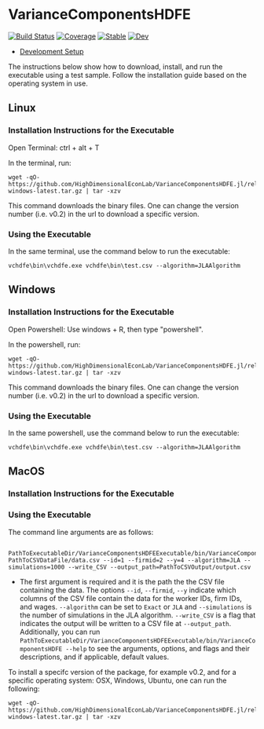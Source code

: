 # VarianceComponentsHDFE

[![Build Status](https://github.com/HighDimensionalEconLab/VarianceComponentsHDFE.jl/workflows/CI/badge.svg)](https://github.com/HighDimensionalEconLab/VarianceComponentsHDFE.jl/actions)
[![Coverage](https://codecov.io/gh/HighDimensionalEconLab/VarianceComponentsHDFE.jl/branch/master/graph/badge.svg)](https://codecov.io/gh/HighDimensionalEconLab/VarianceComponentsHDFE.jl)
[![Stable](https://img.shields.io/badge/docs-stable-blue.svg)](https://HighDimensionalEconLab.github.io/VarianceComponentsHDFE.jl/stable)
[![Dev](https://img.shields.io/badge/docs-dev-blue.svg)](https://HighDimensionalEconLab.github.io/VarianceComponentsHDFE.jl/dev)

- [Development Setup](develop.md)


The instructions below show how to download, install, and run the executable using a test sample. Follow the installation guide based on the operating system in use.

## Linux
### Installation Instructions for the Executable

Open Terminal: ctrl + alt + T

In the terminal, run:

```
wget -qO- https://github.com/HighDimensionalEconLab/VarianceComponentsHDFE.jl/releases/download/v0.2/vchdfe-windows-latest.tar.gz | tar -xzv
```
This command downloads the binary files. One can change the version number (i.e. v0.2) in the url to download a specific version. 

### Using the Executable

In the same terminal, use the command below to run the executable:

```
vchdfe\bin\vchdfe.exe vchdfe\bin\test.csv --algorithm=JLAAlgorithm
```

## Windows

### Installation Instructions for the Executable

Open Powershell: Use windows + R, then type "powershell". 

In the powershell, run:

```
wget -qO- https://github.com/HighDimensionalEconLab/VarianceComponentsHDFE.jl/releases/download/v0.2/vchdfe-windows-latest.tar.gz | tar -xzv
```

This command downloads the binary files. One can change the version number (i.e. v0.2) in the url to download a specific version. 

### Using the Executable

In the same powershell, use the command below to run the executable:

```
vchdfe\bin\vchdfe.exe vchdfe\bin\test.csv --algorithm=JLAAlgorithm
```



## MacOS
### Installation Instructions for the Executable

### Using the Executable



The command line arguments are as follows:
```
    PathToExecutableDir/VarianceComponentsHDFEExecutable/bin/VarianceComponentsHDFE PathToCSVDataFile/data.csv --id=1 --firmid=2 --y=4 --algorithm=JLA --simulations=1000 --write_CSV --output_path=PathToCSVOutput/output.csv
```
  - The first argument is required and it is the path the the CSV file containing the data. The options `--id`, `--firmid`, `--y` indicate which columns of the CSV file contain the data for the worker IDs, firm IDs, and wages. `--algorithm` can be set to `Exact` or `JLA` and `--simulations` is the number of simulations in the JLA algorithm. `--write_CSV` is a flag that indicates the output will be written to a CSV file at `--output_path`. Additionally, you can run `PathToExecutableDir/VarianceComponentsHDFEExecutable/bin/VarianceComponentsHDFE --help` to see the arguments, options, and flags and their descriptions, and if applicable, default values.

To install a specifc version of the package, for example v0.2, and for a specific operating system: OSX, Windows, Ubuntu, one can run the following:

```
wget -qO- https://github.com/HighDimensionalEconLab/VarianceComponentsHDFE.jl/releases/download/v0.2/vchdfe-windows-latest.tar.gz | tar -xzv
```

